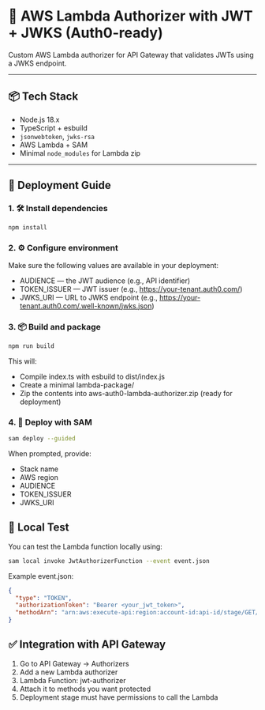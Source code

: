 # 🔐 AWS Lambda Authorizer with JWT + JWKS (Auth0-ready)

Custom AWS Lambda authorizer for API Gateway that validates JWTs using a JWKS endpoint.

---

## 📦 Tech Stack

- Node.js 18.x
- TypeScript + esbuild
- `jsonwebtoken`, `jwks-rsa`
- AWS Lambda + SAM
- Minimal `node_modules` for Lambda zip

---

## 🚀 Deployment Guide

### 1. 🛠 Install dependencies

```bash
npm install
```
### 2. ⚙️ Configure environment

Make sure the following values are available in your deployment:

- AUDIENCE — the JWT audience (e.g., API identifier)
- TOKEN_ISSUER — JWT issuer (e.g., https://your-tenant.auth0.com/)
- JWKS_URI — URL to JWKS endpoint (e.g., https://your-tenant.auth0.com/.well-known/jwks.json)

### 3. 📦 Build and package

```bash
npm run build
```

This will:

- Compile index.ts with esbuild to dist/index.js
- Create a minimal lambda-package/
- Zip the contents into aws-auth0-lambda-authorizer.zip (ready for deployment)

### 4. 🚀 Deploy with SAM

```bash
sam deploy --guided
```
When prompted, provide:

- Stack name
- AWS region
- AUDIENCE
- TOKEN_ISSUER
- JWKS_URI

## 🧪 Local Test

You can test the Lambda function locally using:
```bash
sam local invoke JwtAuthorizerFunction --event event.json
```

Example event.json:
```json
{
  "type": "TOKEN",
  "authorizationToken": "Bearer <your_jwt_token>",
  "methodArn": "arn:aws:execute-api:region:account-id:api-id/stage/GET/resource"
}
```

## ✅ Integration with API Gateway

1. Go to API Gateway → Authorizers
2. Add a new Lambda authorizer
3. Lambda Function: jwt-authorizer
4. Attach it to methods you want protected
5. Deployment stage must have permissions to call the Lambda